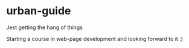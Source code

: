 # urban-guide
Jest getting the hang of things

Starting a course in web-page development and looking forward to it :)
